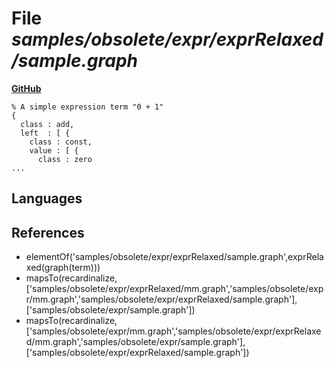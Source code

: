 # File _samples/obsolete/expr/exprRelaxed/sample.graph_
**[GitHub](https://github.com/softlang/yas/blob/master/samples/obsolete/expr/exprRelaxed/sample.graph)**
```
% A simple expression term "0 + 1"
{
  class : add,
  left  : [ {
    class : const,
    value : [ {
      class : zero
...
```

## Languages

## References
* elementOf('samples/obsolete/expr/exprRelaxed/sample.graph',exprRelaxed(graph(term)))
* mapsTo(recardinalize,['samples/obsolete/expr/exprRelaxed/mm.graph','samples/obsolete/expr/mm.graph','samples/obsolete/expr/exprRelaxed/sample.graph'],['samples/obsolete/expr/sample.graph'])
* mapsTo(recardinalize,['samples/obsolete/expr/mm.graph','samples/obsolete/expr/exprRelaxed/mm.graph','samples/obsolete/expr/sample.graph'],['samples/obsolete/expr/exprRelaxed/sample.graph'])
